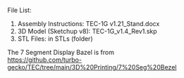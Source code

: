 File List:<br>
1) Assembly Instructions:    TEC-1G v1.21_Stand.docx<br>
2) 3D Model (Sketchup v8):   TEC-1G_v1.4_Rev1.skp
3) STL Files:                in STLs (folder)

The 7 Segment Display Bazel is from<br>
https://github.com/turbo-gecko/TEC/tree/main/3D%20Printing/7%20Seg%20Bezel

